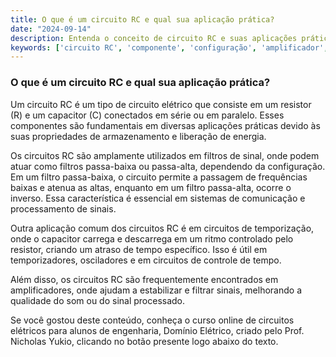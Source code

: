 ```yaml
---
title: O que é um circuito RC e qual sua aplicação prática?
date: "2024-09-14"
description: Entenda o conceito de circuito RC e suas aplicações práticas em engenharia elétrica.
keywords: ['circuito RC', 'componente', 'configuração', 'amplificador', 'Domínio Elétrico Labs']
---
```


### O que é um circuito RC e qual sua aplicação prática?

Um circuito RC é um tipo de circuito elétrico que consiste em um resistor (R) e um capacitor (C) conectados em série ou em paralelo. Esses componentes são fundamentais em diversas aplicações práticas devido às suas propriedades de armazenamento e liberação de energia.

Os circuitos RC são amplamente utilizados em filtros de sinal, onde podem atuar como filtros passa-baixa ou passa-alta, dependendo da configuração. Em um filtro passa-baixa, o circuito permite a passagem de frequências baixas e atenua as altas, enquanto em um filtro passa-alta, ocorre o inverso. Essa característica é essencial em sistemas de comunicação e processamento de sinais.

Outra aplicação comum dos circuitos RC é em circuitos de temporização, onde o capacitor carrega e descarrega em um ritmo controlado pelo resistor, criando um atraso de tempo específico. Isso é útil em temporizadores, osciladores e em circuitos de controle de tempo.

Além disso, os circuitos RC são frequentemente encontrados em amplificadores, onde ajudam a estabilizar e filtrar sinais, melhorando a qualidade do som ou do sinal processado.

Se você gostou deste conteúdo, conheça o curso online de circuitos elétricos para alunos de engenharia, Domínio Elétrico, criado pelo Prof. Nicholas Yukio, clicando no botão presente logo abaixo do texto.